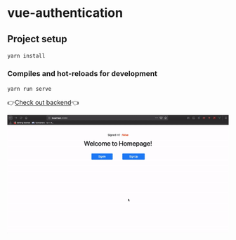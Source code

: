 # vue-authentication

## Project setup
```
yarn install
```

### Compiles and hot-reloads for development
```
yarn run serve
```
👉[Check out backend](https://github.com/manojnaidu619/rails-auth-backend)👈

![](./vue.gif)
